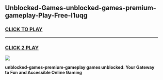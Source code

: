 
## Unblocked-Games-unblocked-games-premium-gameplay-Play-Free-l1uqg
<h3>
<a href="https://premium76.site?title=unblocked-games-premium-gameplay&ref=10A">CLICK TO PLAY</a></h3>
<hr>

<h3>
<a href="https://premium76.site?title=unblocked-games-premium-gameplay&ref=10A">CLICK 2 PLAY</a>
  
</h3>

<a href="https://premium76.site?title=unblocked-games-premium-gameplay&ref=10A"><img src="https://clearcache.store/games.png"></a>


**unblocked-games-premium-gameplay games unblocked: Your Gateway to Fun and Accessible Online Gaming**
